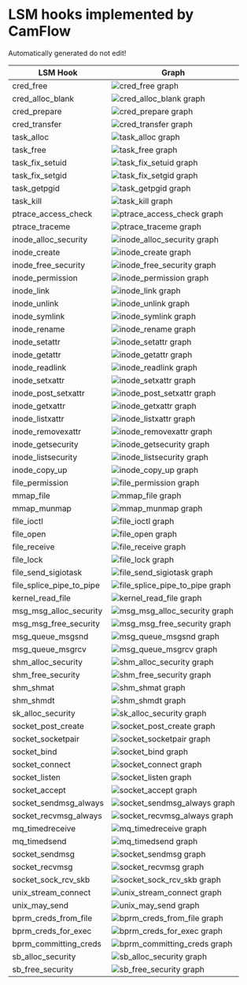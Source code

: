 # LSM hooks implemented by CamFlow

Automatically generated do not edit!

LSM Hook|Graph|
--------|-----|
cred_free| ![cred_free graph](./img/cred_free.png)|
cred_alloc_blank| ![cred_alloc_blank graph](./img/cred_alloc_blank.png)|
cred_prepare| ![cred_prepare graph](./img/cred_prepare.png)|
cred_transfer| ![cred_transfer graph](./img/cred_transfer.png)|
task_alloc| ![task_alloc graph](./img/task_alloc.png)|
task_free| ![task_free graph](./img/task_free.png)|
task_fix_setuid| ![task_fix_setuid graph](./img/task_fix_setuid.png)|
task_fix_setgid| ![task_fix_setgid graph](./img/task_fix_setgid.png)|
task_getpgid| ![task_getpgid graph](./img/task_getpgid.png)|
task_kill| ![task_kill graph](./img/task_kill.png)|
ptrace_access_check| ![ptrace_access_check graph](./img/ptrace_access_check.png)|
ptrace_traceme| ![ptrace_traceme graph](./img/ptrace_traceme.png)|
inode_alloc_security| ![inode_alloc_security graph](./img/inode_alloc_security.png)|
inode_create| ![inode_create graph](./img/inode_create.png)|
inode_free_security| ![inode_free_security graph](./img/inode_free_security.png)|
inode_permission| ![inode_permission graph](./img/inode_permission.png)|
inode_link| ![inode_link graph](./img/inode_link.png)|
inode_unlink| ![inode_unlink graph](./img/inode_unlink.png)|
inode_symlink| ![inode_symlink graph](./img/inode_symlink.png)|
inode_rename| ![inode_rename graph](./img/inode_rename.png)|
inode_setattr| ![inode_setattr graph](./img/inode_setattr.png)|
inode_getattr| ![inode_getattr graph](./img/inode_getattr.png)|
inode_readlink| ![inode_readlink graph](./img/inode_readlink.png)|
inode_setxattr| ![inode_setxattr graph](./img/inode_setxattr.png)|
inode_post_setxattr| ![inode_post_setxattr graph](./img/inode_post_setxattr.png)|
inode_getxattr| ![inode_getxattr graph](./img/inode_getxattr.png)|
inode_listxattr| ![inode_listxattr graph](./img/inode_listxattr.png)|
inode_removexattr| ![inode_removexattr graph](./img/inode_removexattr.png)|
inode_getsecurity| ![inode_getsecurity graph](./img/inode_getsecurity.png)|
inode_listsecurity| ![inode_listsecurity graph](./img/inode_listsecurity.png)|
inode_copy_up| ![inode_copy_up graph](./img/inode_copy_up.png)|
file_permission| ![file_permission graph](./img/file_permission.png)|
mmap_file| ![mmap_file graph](./img/mmap_file.png)|
mmap_munmap| ![mmap_munmap graph](./img/mmap_munmap.png)|
file_ioctl| ![file_ioctl graph](./img/file_ioctl.png)|
file_open| ![file_open graph](./img/file_open.png)|
file_receive| ![file_receive graph](./img/file_receive.png)|
file_lock| ![file_lock graph](./img/file_lock.png)|
file_send_sigiotask| ![file_send_sigiotask graph](./img/file_send_sigiotask.png)|
file_splice_pipe_to_pipe| ![file_splice_pipe_to_pipe graph](./img/file_splice_pipe_to_pipe.png)|
kernel_read_file| ![kernel_read_file graph](./img/kernel_read_file.png)|
msg_msg_alloc_security| ![msg_msg_alloc_security graph](./img/msg_msg_alloc_security.png)|
msg_msg_free_security| ![msg_msg_free_security graph](./img/msg_msg_free_security.png)|
msg_queue_msgsnd| ![msg_queue_msgsnd graph](./img/msg_queue_msgsnd.png)|
msg_queue_msgrcv| ![msg_queue_msgrcv graph](./img/msg_queue_msgrcv.png)|
shm_alloc_security| ![shm_alloc_security graph](./img/shm_alloc_security.png)|
shm_free_security| ![shm_free_security graph](./img/shm_free_security.png)|
shm_shmat| ![shm_shmat graph](./img/shm_shmat.png)|
shm_shmdt| ![shm_shmdt graph](./img/shm_shmdt.png)|
sk_alloc_security| ![sk_alloc_security graph](./img/sk_alloc_security.png)|
socket_post_create| ![socket_post_create graph](./img/socket_post_create.png)|
socket_socketpair| ![socket_socketpair graph](./img/socket_socketpair.png)|
socket_bind| ![socket_bind graph](./img/socket_bind.png)|
socket_connect| ![socket_connect graph](./img/socket_connect.png)|
socket_listen| ![socket_listen graph](./img/socket_listen.png)|
socket_accept| ![socket_accept graph](./img/socket_accept.png)|
socket_sendmsg_always| ![socket_sendmsg_always graph](./img/socket_sendmsg_always.png)|
socket_recvmsg_always| ![socket_recvmsg_always graph](./img/socket_recvmsg_always.png)|
mq_timedreceive| ![mq_timedreceive graph](./img/mq_timedreceive.png)|
mq_timedsend| ![mq_timedsend graph](./img/mq_timedsend.png)|
socket_sendmsg| ![socket_sendmsg graph](./img/socket_sendmsg.png)|
socket_recvmsg| ![socket_recvmsg graph](./img/socket_recvmsg.png)|
socket_sock_rcv_skb| ![socket_sock_rcv_skb graph](./img/socket_sock_rcv_skb.png)|
unix_stream_connect| ![unix_stream_connect graph](./img/unix_stream_connect.png)|
unix_may_send| ![unix_may_send graph](./img/unix_may_send.png)|
bprm_creds_from_file| ![bprm_creds_from_file graph](./img/bprm_creds_from_file.png)|
bprm_creds_for_exec| ![bprm_creds_for_exec graph](./img/bprm_creds_for_exec.png)|
bprm_committing_creds| ![bprm_committing_creds graph](./img/bprm_committing_creds.png)|
sb_alloc_security| ![sb_alloc_security graph](./img/sb_alloc_security.png)|
sb_free_security| ![sb_free_security graph](./img/sb_free_security.png)|
